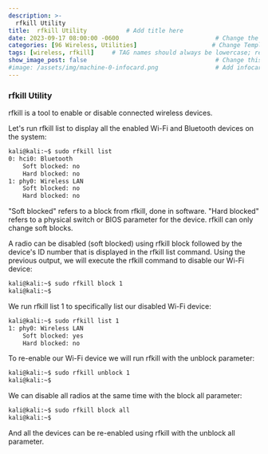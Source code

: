 ```yaml
---
description: >-
  rfkill Utility
title:  rfkill Utility           # Add title here
date: 2023-09-17 08:00:00 -0600                           # Change the date to match completion date
categories: [96 Wireless, Utilities]                     # Change Templates to Writeup
tags: [wireless, rfkill]     # TAG names should always be lowercase; replace template with writeup, and add relevant tags
show_image_post: false                                    # Change this to true
#image: /assets/img/machine-0-infocard.png                # Add infocard image here for post preview image
---
```


### rfkill Utility

rfkill is a tool to enable or disable connected wireless devices.

Let's run rfkill list to display all the enabled Wi-Fi and Bluetooth devices on the system:

```bash
kali@kali:~$ sudo rfkill list
0: hci0: Bluetooth
	Soft blocked: no
	Hard blocked: no
1: phy0: Wireless LAN
	Soft blocked: no
	Hard blocked: no
```

"Soft blocked" refers to a block from rfkill, done in software. "Hard blocked" refers to a physical switch or BIOS parameter for the device. rfkill can only change soft blocks.

A radio can be disabled (soft blocked) using rfkill block followed by the device's ID number that is displayed in the rfkill list command. Using the previous output, we will execute the rfkill command to disable our Wi-Fi device:
```bash
kali@kali:~$ sudo rfkill block 1
kali@kali:~$
```
We run rfkill list 1 to specifically list our disabled Wi-Fi device:
```bash
kali@kali:~$ sudo rfkill list 1
1: phy0: Wireless LAN
	Soft blocked: yes
	Hard blocked: no
```

To re-enable our Wi-Fi device we will run rfkill with the unblock parameter:
```bash
kali@kali:~$ sudo rfkill unblock 1
kali@kali:~$
```

We can disable all radios at the same time with the block all parameter:
```bash
kali@kali:~$ sudo rfkill block all
kali@kali:~$
```

And all the devices can be re-enabled using rfkill with the unblock all parameter.